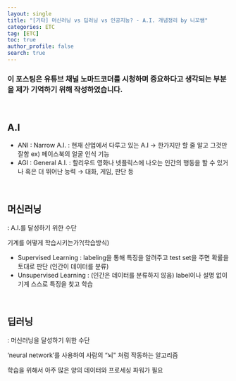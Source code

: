 ```yaml
---
layout: single
title: "[기타] 머신러닝 vs 딥러닝 vs 인공지능? - A.I. 개념정리 by 니꼬쌤"
categories: ETC
tag: [ETC]
toc: true
author_profile: false
search: true
---
```


### 이 포스팅은 유튜브 채널 노마드코더를 시청하며 중요하다고 생각되는 부분을 제가 기억하기 위해 작성하였습니다.

<br/>

## A.I

- ANI : Narrow A.I. : 현재 산업에서 다루고 있는 A.I → 한가지만 할 줄 알고 그것만 잘함 ex) 페이스북의 얼굴 인식 기능
- AGI : General A.I. : 할리우드 영화나 넷플릭스에 나오는 인간의 행동을 할 수 있거나 혹은 더 뛰어난 능력 → 대화, 게임, 판단 등

<br/>

## 머신러닝

: A.I.를 달성하기 위한 수단

기계를 어떻게 학습시키는가?(학습방식)

- Supervised Learning : labeling을 통해 특징을 알려주고 test set을 주면 확률을 토대로 판단 (인간이 데이터를 분류)
- Unsupervised Learning : (인간은 데이터를 분류하지 않음) label이나 설명 없이 기계 스스로 특징을 찾고 학습

<br/>

## 딥러닝

: 머신러닝을 달성하기 위한 수단

‘neural network’를 사용하여 사람의 “뇌" 처럼 작동하는 알고리즘

학습을 위해서 아주 많은 양의 데이터와 프로세싱 파워가 필요
